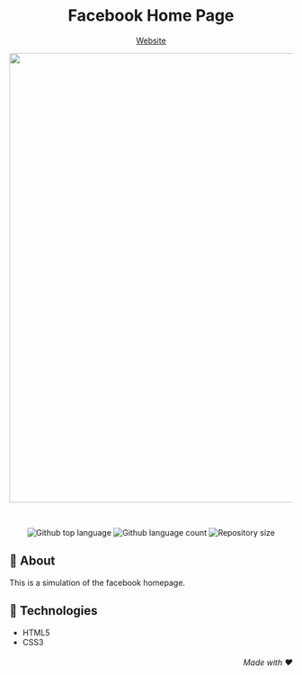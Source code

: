 <div align=center> 
 
 # Facebook Home Page
 
<a href="https://rebeccanayala.github.io/facebook-home-page">Website</a>
 
<a href="https://rebeccanayala.github.io/facebook-home-page"><img src="https://i.postimg.cc/0jCXFMzC/facebook-home-page.gif" width="800px"></a>
 
</div>

<br>

<p align="center">

<img alt="Github top language" src="https://img.shields.io/github/languages/top/rebeccanayala/facebook-home-page?color=1877f2">

<img alt="Github language count" src="https://img.shields.io/github/languages/count/rebeccanayala/facebook-home-page?color=1877f2">

<img alt="Repository size" src="https://img.shields.io/github/repo-size/rebeccanayala/facebook-home-page?color=1877f2">
 
</p>

## :dart: About

This is a simulation of the facebook homepage.

##  :rocket: Technologies

* HTML5
* CSS3 

<div align="right">

###### Made with :heart:
 
